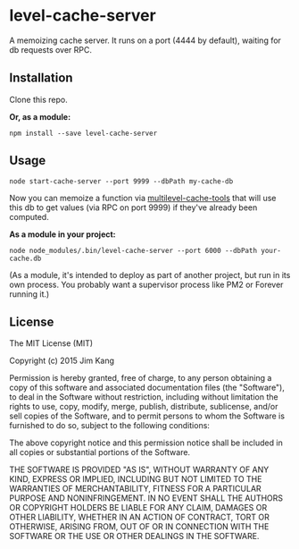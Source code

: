 level-cache-server
======================

A memoizing cache server. It runs on a port (4444 by default), waiting for db requests over RPC.

Installation
------------

Clone this repo.

**Or, as a module:**

    npm install --save level-cache-server

Usage
-----

    node start-cache-server --port 9999 --dbPath my-cache-db

Now you can memoize a function via [multilevel-cache-tools](https://github.com/jimkang/multilevel-cache-tools) that will use this db to get values (via RPC on port 9999) if they've already been computed.

**As a module in your project:**

    node node_modules/.bin/level-cache-server --port 6000 --dbPath your-cache.db

(As a module, it's intended to deploy as part of another project, but run in its own process. You probably want a supervisor process like PM2 or Forever running it.)

License
-------

The MIT License (MIT)

Copyright (c) 2015 Jim Kang

Permission is hereby granted, free of charge, to any person obtaining a copy
of this software and associated documentation files (the "Software"), to deal
in the Software without restriction, including without limitation the rights
to use, copy, modify, merge, publish, distribute, sublicense, and/or sell
copies of the Software, and to permit persons to whom the Software is
furnished to do so, subject to the following conditions:

The above copyright notice and this permission notice shall be included in
all copies or substantial portions of the Software.

THE SOFTWARE IS PROVIDED "AS IS", WITHOUT WARRANTY OF ANY KIND, EXPRESS OR
IMPLIED, INCLUDING BUT NOT LIMITED TO THE WARRANTIES OF MERCHANTABILITY,
FITNESS FOR A PARTICULAR PURPOSE AND NONINFRINGEMENT. IN NO EVENT SHALL THE
AUTHORS OR COPYRIGHT HOLDERS BE LIABLE FOR ANY CLAIM, DAMAGES OR OTHER
LIABILITY, WHETHER IN AN ACTION OF CONTRACT, TORT OR OTHERWISE, ARISING FROM,
OUT OF OR IN CONNECTION WITH THE SOFTWARE OR THE USE OR OTHER DEALINGS IN
THE SOFTWARE.
